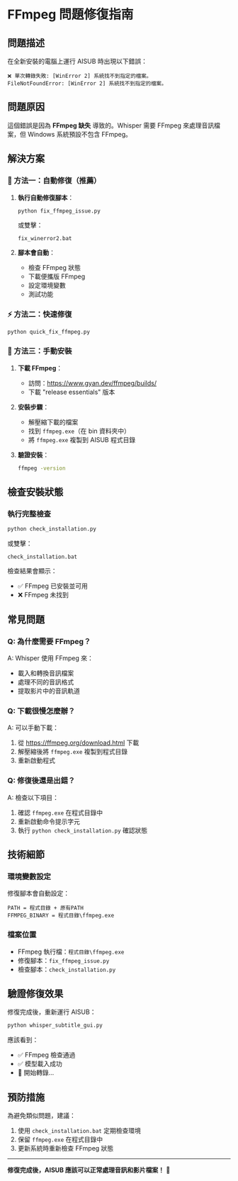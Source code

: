 # FFmpeg 問題修復指南

## 問題描述
在全新安裝的電腦上運行 AISUB 時出現以下錯誤：
```
❌ 單次轉錄失敗: [WinError 2] 系統找不到指定的檔案。
FileNotFoundError: [WinError 2] 系統找不到指定的檔案。
```

## 問題原因
這個錯誤是因為 **FFmpeg 缺失** 導致的。Whisper 需要 FFmpeg 來處理音訊檔案，但 Windows 系統預設不包含 FFmpeg。

## 解決方案

### 🚀 方法一：自動修復（推薦）
1. **執行自動修復腳本**：
   ```bash
   python fix_ffmpeg_issue.py
   ```
   或雙擊：
   ```
   fix_winerror2.bat
   ```

2. **腳本會自動**：
   - 檢查 FFmpeg 狀態
   - 下載便攜版 FFmpeg
   - 設定環境變數
   - 測試功能

### ⚡ 方法二：快速修復
```bash
python quick_fix_ffmpeg.py
```

### 🔧 方法三：手動安裝
1. **下載 FFmpeg**：
   - 訪問：https://www.gyan.dev/ffmpeg/builds/
   - 下載 "release essentials" 版本

2. **安裝步驟**：
   - 解壓縮下載的檔案
   - 找到 `ffmpeg.exe`（在 bin 資料夾中）
   - 將 `ffmpeg.exe` 複製到 AISUB 程式目錄

3. **驗證安裝**：
   ```bash
   ffmpeg -version
   ```

## 檢查安裝狀態

### 執行完整檢查
```bash
python check_installation.py
```
或雙擊：
```
check_installation.bat
```

檢查結果會顯示：
- ✅ FFmpeg 已安裝並可用
- ❌ FFmpeg 未找到

## 常見問題

### Q: 為什麼需要 FFmpeg？
A: Whisper 使用 FFmpeg 來：
- 載入和轉換音訊檔案
- 處理不同的音訊格式
- 提取影片中的音訊軌道

### Q: 下載很慢怎麼辦？
A: 可以手動下載：
1. 從 https://ffmpeg.org/download.html 下載
2. 解壓縮後將 `ffmpeg.exe` 複製到程式目錄
3. 重新啟動程式

### Q: 修復後還是出錯？
A: 檢查以下項目：
1. 確認 `ffmpeg.exe` 在程式目錄中
2. 重新啟動命令提示字元
3. 執行 `python check_installation.py` 確認狀態

## 技術細節

### 環境變數設定
修復腳本會自動設定：
```
PATH = 程式目錄 + 原有PATH
FFMPEG_BINARY = 程式目錄\ffmpeg.exe
```

### 檔案位置
- FFmpeg 執行檔：`程式目錄\ffmpeg.exe`
- 修復腳本：`fix_ffmpeg_issue.py`
- 檢查腳本：`check_installation.py`

## 驗證修復效果

修復完成後，重新運行 AISUB：
```bash
python whisper_subtitle_gui.py
```

應該看到：
- ✅ FFmpeg 檢查通過
- ✅ 模型載入成功
- 🚀 開始轉錄...

## 預防措施

為避免類似問題，建議：
1. 使用 `check_installation.bat` 定期檢查環境
2. 保留 `ffmpeg.exe` 在程式目錄中
3. 更新系統時重新檢查 FFmpeg 狀態

---

**修復完成後，AISUB 應該可以正常處理音訊和影片檔案！** 🎉